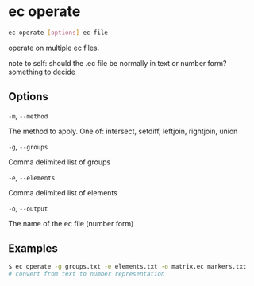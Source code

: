 # ec operate

```bash
ec operate [options] ec-file
```

operate on multiple ec files.

note to self: should the .ec file be normally in text or number form? something to decide

## Options

`-m`, `--method`

The method to apply. One of: intersect, setdiff, leftjoin, rightjoin, union

`-g`, `--groups`

Comma delimited list of groups

`-e`, `--elements`

Comma delimited list of elements

`-o`, `--output`

The name of the ec file (number form)

## Examples

```bash
$ ec operate -g groups.txt -e elements.txt -o matrix.ec markers.txt
# convert from text to number representation
```
